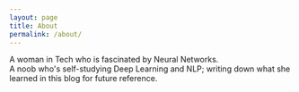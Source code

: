 ```yaml
---
layout: page
title: About
permalink: /about/
---
```


A woman in Tech who is fascinated by Neural Networks.  
A noob who's self-studying Deep Learning and NLP; writing down what she learned in this blog for future reference.
